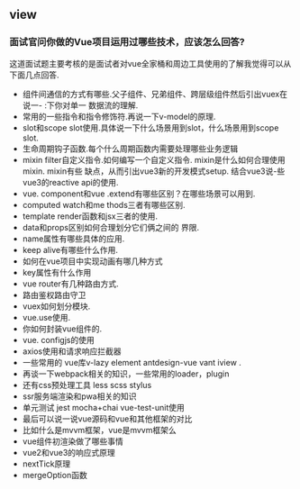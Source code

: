 ## view

### 面试官问你做的Vue项目运用过哪些技术，应该怎么回答?

这道面试题主要考核的是面试者对vue全家桶和周边工具使用的了解我觉得可以从下面几点回答.

+ 组件间通信的方式有哪些.父子组件、兄弟组件、跨层级组件然后引出vuex在说一- :下你对单一
  数据流的理解.
+ 常用的一些指令和指令修饰符.再说一下v-model的原理.
+ slot和scope slot使用.具体说一下什么场景用到slot，什么场景用到scope slot.
+ 生命周期钩子函数.每个什么周期函数内需要处理哪些业务逻辑
+ mixin filter自定义指令.如何编写一个自定义指令. mixin是什么如何合理使用mixin. mixin有些
  缺点，从而引出vue3新的开发模式setup. 结合vue3说-些vue3的reactive api的使用.
+ vue. component和vue .extend有哪些区别？在哪些场景可以用到.
+ computed watch和me thods三者有哪些区别.
+ template render函数和jsx三者的使用.
+ data和props区别如何合理划分它们俩之间的
  界限.
+ name属性有哪些具体的应用.
+ keep alive有哪些什么作用.
+ 如何在vue项目中实现动画有哪几种方式
+ key属性有什么作用
+ vue router有几种路由方式.
+ 路由鉴权路由守卫
+ vuex如何划分模块.
+ vue.use使用.
+ 你如何封装vue组件的.
+ vue. configjs的使用
+ axios使用和请求响应拦截器
+ 一些常用的 vue库v-lazy element antdesign-vue  vant iview .
+ 再谈一下webpack相关的知识，一些常用的loader，plugin
+ 还有css预处理工具 less scss stylus
+ ssr服务端渲染和pwa相关的知识
+ 单元测试 jest  mocha+chai  vue-test-unit使用
+ 最后可以说一说vue源码和vue和其他框架的对比
+ 比如什么是mvvm框架，vue是mvvm框架么
+ vue组件初渲染做了哪些事情
+ vue2和vue3的响应式原理
+ nextTick原理
+ mergeOption函数